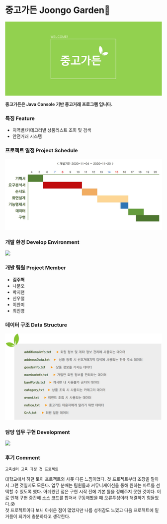 # 중고가든 Joongo Garden🏡

<img src="images/garden.png">

__중고가든은 Java Console 기반 중고거래 프로그램 입니다.__

### 특징 Feature
+ 지역별/카테고리별 상품리스트 조회 및 검색
+ 안전거래 시스템

### 프로젝트 일정 Project Schedule
<img src="images/schedule.png">

### 개발 환경 Develop Environment
<img src="images/dev_inv.png">

### 개발 팀원 Project Member
+ __김주혁__
+ 나문오
+ 박지현
+ 신우철
+ 이찬미
+ 최진영

### 데이터 구조 Data Structure
<img src="images/data_structure.png">

### 담당 업무 구현 Development
<img src="images/development.png">

### 후기 Comment
    교육센터 교육 과정 첫 프로젝트
  대학교에서 하던 토이 프로젝트와 사뭇 다른 느낌이었다. 첫 프로젝트부터 조장을 맡아서 그런 것일지도 모른다. 업무 분배는 팀원들과 커뮤니케이션을 통해 원하는 파트를 선택할 수 있도록 했다. 아쉬웠던 점은 구현 시작 전에 기본 틀을 정해주지 못한 것이다. 이로 인해 구현 중간에 소스 코드를 합쳐서 구동해봤을 때 오류투성이라 해결하기 힘들었다.😰   
첫 프로젝트이다 보니 아쉬운 점이 많았지만 나름 성취감도 느꼈고 다음 프로젝트에 밑거름이 되기에 충분하다고 생각한다.
